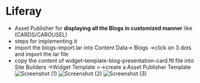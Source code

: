 # Liferay
*  Asset Publisher for  **displaying all the Blogs in customized manner** like  (CARDS/CAROUSEL)
* steps for implementing it 
* import the blogs-import.lar into  Content  Data-> Blogs ->click on 3 dots and import the lar file
* copy the content of widget-template-blog-presentation-card.ftl file into Site Builders ->Widget Template  =->create a Asset Publisher Template
![Screenshot (1)](https://user-images.githubusercontent.com/59638022/106650019-62265800-65b8-11eb-8b4d-2f8d56efcaca.png)
![Screenshot (2)](https://user-images.githubusercontent.com/59638022/106650169-94d05080-65b8-11eb-82dc-c0f4890b018c.png)
![Screenshot (3)](https://user-images.githubusercontent.com/59638022/106650445-ebd62580-65b8-11eb-84ac-64a5e8a875f6.png)


